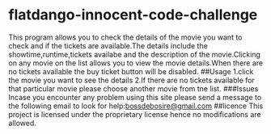 # flatdango-innocent-code-challenge
This program allows you to check the details of the movie you want to check and if the tickets are available.The details include the showtime,runtime,tickets availabe and the description of the movie.Clicking on any movie on the list allows you to view the movie details.When there are no tickets available the buy ticket button will be disabled.
##Usage
1.click the movie you want to see the details
2.If there are no tickets available for that particular movie please choose another movie from tne list.
###Issues
Incase you encounter any problem using this site please send a message to the following email to look for help:bossdebosire@gmail.com
##licence 
This project is licensed under the proprietary license hence no modifications are allowed.